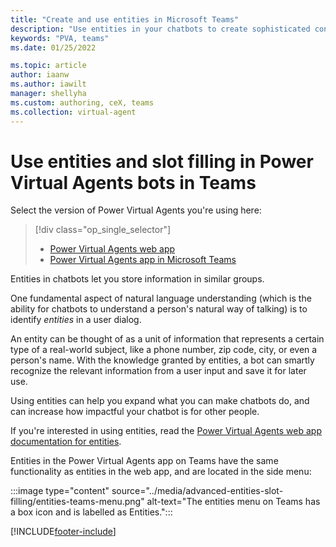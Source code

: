 ```yaml
---
title: "Create and use entities in Microsoft Teams"
description: "Use entities in your chatbots to create sophisticated conversations."
keywords: "PVA, teams"
ms.date: 01/25/2022

ms.topic: article
author: iaanw
ms.author: iawilt
manager: shellyha
ms.custom: authoring, ceX, teams
ms.collection: virtual-agent
---
```


# Use entities and slot filling in Power Virtual Agents bots in Teams

Select the version of Power Virtual Agents you're using here:

> [!div class="op_single_selector"]
>
> - [Power Virtual Agents web app](../advanced-entities-slot-filling.md)
> - [Power Virtual Agents app in Microsoft Teams](advanced-entities-slot-filling-teams.md)

Entities in chatbots let you store information in similar groups.

One fundamental aspect of natural language understanding (which is the ability for chatbots to understand a person's natural way of talking) is to identify *entities* in a user dialog.

An entity can be thought of as a unit of information that represents a certain type of a real-world subject, like a phone number, zip code, city, or even a person's name. With the knowledge granted by entities, a bot can smartly recognize the relevant information from a user input and save it for later use.

Using entities can help you expand what you can make chatbots do, and can increase how impactful your chatbot is for other people.

If you're interested in using entities, read the [Power Virtual Agents web app documentation for entities](../advanced-entities-slot-filling.md).

Entities in the Power Virtual Agents app on Teams have the same functionality as entities in the web app, and are located in the side menu:

:::image type="content" source="../media/advanced-entities-slot-filling/entities-teams-menu.png" alt-text="The entities menu on Teams has a box icon and is labelled as Entities.":::

[!INCLUDE[footer-include](../includes/footer-banner.md)]
